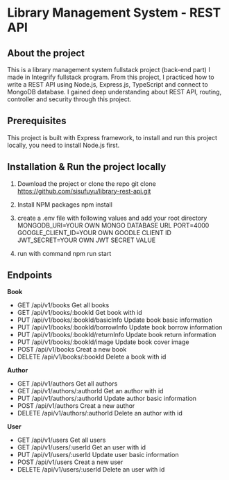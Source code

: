 # Library Management System - REST API

## About the project
This is a library management system fullstack project (back-end part) I made in Integrify fullstack program. From this project, I practiced how to write a REST API using Node.js, Express.js, TypeScript and connect to MongoDB database. I gained deep understanding about REST API, routing, controller and security through this project. 

## Prerequisites
This project is built with Express framework, to install and run this project locally, you need to install Node.js first.

## Installation & Run the project locally
1. Download the project or clone the repo
  git clone https://github.com/sisufuyu/library-rest-api.git

2. Install NPM packages
  npm install

3. create a .env file with following values and add your root directory
  MONGODB_URI=YOUR OWN MONGO DATABASE URL
  PORT=4000
  GOOGLE_CLIENT_ID=YOUR OWN GOODLE CLIENT ID
  JWT_SECRET=YOUR OWN JWT SECRET VALUE
  
4. run with command
  npm run start


## Endpoints
**Book**
  * GET /api/v1/books Get all books
  * GET /api/v1/books/:bookId Get book with id
  * PUT /api/v1/books/:bookId/basicInfo Update book basic information
  * PUT /api/v1/books/:bookId/borrowInfo Update book borrow information
  * PUT /api/v1/books/:bookId/returnInfo Update book return information
  * PUT /api/v1/books/:bookId/image Update book cover image 
  * POST /api/v1/books Creat a new book
  * DELETE /api/v1/books/:bookId Delete a book with id

**Author**
  * GET /api/v1/authors Get all authors
  * GET /api/v1/authors/:authorId Get an author with id
  * PUT /api/v1/authors/:authorId Update author basic information
  * POST /api/v1/authors Creat a new author
  * DELETE /api/v1/authors/:authorId Delete an author with id
  
**User**
  * GET /api/v1/users Get all users
  * GET /api/v1/users/:userId Get an user with id
  * PUT /api/v1/users/:userId Update user basic information
  * POST /api/v1/users Creat a new user
  * DELETE /api/v1/users/:userId Delete an user with id

